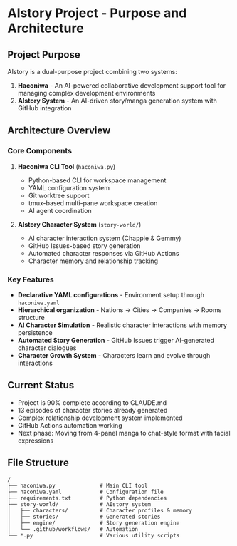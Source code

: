 # AIstory Project - Purpose and Architecture

## Project Purpose
AIstory is a dual-purpose project combining two systems:
1. **Haconiwa** - An AI-powered collaborative development support tool for managing complex development environments
2. **AIstory System** - An AI-driven story/manga generation system with GitHub integration

## Architecture Overview

### Core Components
1. **Haconiwa CLI Tool** (`haconiwa.py`)
   - Python-based CLI for workspace management
   - YAML configuration system
   - Git worktree support
   - tmux-based multi-pane workspace creation
   - AI agent coordination

2. **AIstory Character System** (`story-world/`)
   - AI character interaction system (Chappie & Gemmy)
   - GitHub Issues-based story generation
   - Automated character responses via GitHub Actions
   - Character memory and relationship tracking

### Key Features
- **Declarative YAML configurations** - Environment setup through `haconiwa.yaml`
- **Hierarchical organization** - Nations → Cities → Companies → Rooms structure
- **AI Character Simulation** - Realistic character interactions with memory persistence
- **Automated Story Generation** - GitHub Issues trigger AI-generated character dialogues
- **Character Growth System** - Characters learn and evolve through interactions

## Current Status
- Project is 90% complete according to CLAUDE.md
- 13 episodes of character stories already generated
- Complex relationship development system implemented
- GitHub Actions automation working
- Next phase: Moving from 4-panel manga to chat-style format with facial expressions

## File Structure
```
/
├── haconiwa.py              # Main CLI tool
├── haconiwa.yaml            # Configuration file
├── requirements.txt         # Python dependencies
├── story-world/             # AIstory system
│   ├── characters/          # Character profiles & memory
│   ├── stories/             # Generated stories
│   ├── engine/              # Story generation engine
│   └── .github/workflows/   # Automation
└── *.py                     # Various utility scripts
```